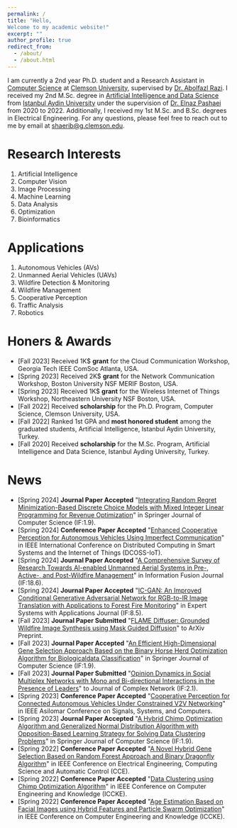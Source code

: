 ```yaml
---
permalink: /
title: "Hello, 
Welcome to my academic website!"
excerpt: ""
author_profile: true
redirect_from: 
  - /about/
  - /about.html
---  
```



I am currently a 2nd year Ph.D. student and a Research Assistant in [Computer Science](https://www.clemson.edu/cecas/departments/computing/) at [Clemson University](https://www.clemson.edu/index.html), supervised by [Dr. Abolfazl Razi](https://arazi.people.clemson.edu). I received my 2nd M.Sc. degree in [Artificial Intelligence and Data Science](https://ebs.aydin.edu.tr/index.iau?Page=BolumGenelBilgiler&BK=1197&ln=tr) from [Istanbul Aydin University](https://www.aydin.edu.tr/en-us/Pages/default.aspx) under the supervision of [Dr. Elnaz Pashaei](https://medicine.iu.edu/faculty/63502/pashaei-elnaz) from 2020 to 2022. Additionally, I received my 1st M.Sc. and B.Sc. degrees in Electrical Engineering. For any questions, please feel free to reach out to me by email at shaerib@g.clemson.edu.


Research Interests
======
1. Artificial Intelligence
2. Computer Vision
3. Image Processing
4. Machine Learning
5. Data Analysis 
6. Optimization
7. Bioinformatics


Applications
======
1. Autonomous Vehicles (AVs)
2. Unmanned Aerial Vehicles (UAVs)
3. Wildfire Detection & Monitoring
4. Wildfire Management
5. Cooperative Perception
6. Traffic Analysis
7. Robotics


Honers & Awards
======
* [Fall 2023] Received 1K$ **grant** for the Cloud Communication Workshop, Georgia Tech IEEE ComSoc Atlanta, USA.
* [Spring 2023] Received 2K$ **grant** for the Network Communication Workshop, Boston University NSF MERIF Boston, USA.
* [Spring 2023] Received 1K$ **grant** for the Wireless Internet of Things Workshop, Northeastern University NSF Boston, USA.
* [Fall 2022] Received **scholarship** for the Ph.D. Program, Computer Science, Clemson University, USA.
* [Fall 2022] Ranked 1st GPA and **most honored student** among the graduated students, Artificial Intelligence, Istanbul Aydin University, Turkey.
* [Fall 2020] Received **scholarship** for the M.Sc. Program, Artificial Intelligence and Data Science, Istanbul Ayding University, Turkey.


News
======
* [Spring 2024] **Journal Paper Accepted** "[Integrating Random Regret Minimization-Based Discrete Choice Models with Mixed Integer Linear Programming for Revenue Optimization](https://arxiv.org/abs/2402.03118)" in Springer Journal of Computer Science (IF:1.9).
* [Spring 2024] **Conference Paper Accepted** "[Enhanced Cooperative Perception for Autonomous Vehicles Using Imperfect Communication](https://arxiv.org/abs/2404.08013)" in IEEE International Conference on Distributed Computing in Smart Systems and the Internet of Things (DCOSS-IoT).
* [Spring 2024] **Journal Paper Accepted** "[A Comprehensive Survey of Research Towards AI-enabled Unmanned Aerial Systems in Pre-, Active-, and Post-Wildfire Management](https://www.sciencedirect.com/science/article/pii/S1566253524001477)" in Information Fusion Journal (IF:18.6).
* [Spring 2024] **Journal Paper Accepted** "[IC-GAN: An Improved Conditional Generative Adversarial Network for RGB-to-IR Image Translation with Applications to Forest Fire Monitoring](https://www.sciencedirect.com/science/article/pii/S0957417423024648)" in Expert Systems with Applications Journal (IF:8.5).
* [Fall 2023] **Journal Paper Submitted** "[FLAME Diffuser: Grounded Wildfire Image Synthesis using Mask Guided Diffusion](https://arxiv.org/abs/2403.034638)" to ArXiv Preprint.
* [Fall 2023] **Journal Paper Accepted** "[An Efficient High-Dimensional Gene Selection Approach Based on the Binary Horse Herd Optimization Algorithm for Biologicaldata Classification](https://link.springer.com/article/10.1007/s42044-024-00174-z)" in Springer Journal of Computer Science (IF:1.9).
* [Fall 2023] **Journal Paper Submitted** "[Opinion Dynamics in Social Multiplex Networks with Mono and Bi-directional Interactions in the Presence of Leaders](https://arxiv.org/abs/2401.15857)" to Journal of Complex Network (IF:2.1).
* [Spring 2023] **Conference Paper Accepted** "[Cooperative Perception for Connected Autonomous Vehicles Under Constrained V2V Networking](https://ieeexplore.ieee.org/abstract/document/10476810)" in IEEE Asilomar Conference on Signals, Systems, and Computers.
* [Spring 2023] **Journal Paper Accepted** "[A Hybrid Chimp Optimization Algorithm and Generalized Normal Distribution Algorithm with Opposition-Based Learning Strategy for Solving Data Clustering Problems](https://link.springer.com/article/10.1007/s42044-023-00160-x)" in Springer Journal of Computer Science (IF:1.9).
* [Spring 2022] **Conference Paper Accepted** "[A Novel Hybrid Gene Selection Based on Random Forest Approach and Binary Dragonfly Algorithm](https://ieeexplore.ieee.org/abstract/document/9633105)" in IEEE Conference on Electrical Engineering, Computing Science and Automatic Control (CCE).
* [Spring 2022] **Conference Paper Accepted** "[Data Clustering using Chimp Optimization Algorithm](https://ieeexplore.ieee.org/abstract/document/9721483)" in IEEE Conference on Computer Engineering and Knowledge (ICCKE).
* [Spring 2022] **Conference Paper Accepted** "[Age Estimation Based on Facial Images using Hybrid Features and Particle Swarm Optimization](https://ieeexplore.ieee.org/abstract/document/9721496)" in IEEE Conference on Computer Engineering and Knowledge (ICCKE).










